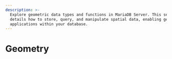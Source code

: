 ```yaml
---
description: >-
  Explore geometric data types and functions in MariaDB Server. This section
  details how to store, query, and manipulate spatial data, enabling geospatial
  applications within your database.
---
```


# Geometry

